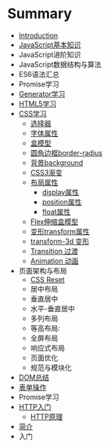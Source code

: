 # Summary

* [Introduction](README.md)
* [JavaScript基本知识](chapter1.md)
* JavaScript进阶知识
* JavaScript数据结构与算法
* ES6语法汇总
* Promise学习
* [Generator学习](generatorxue-xi.md)
* [HTML5学习](html5xue-xi.md)
* [CSS学习](cssxue-xi.md)
  * [选择器](cssxue-xi/xuan-ze-qi.md)
  * [字体属性](cssxue-xi/zi-ti-shu-xing.md)
  * [盒模型](cssxue-xi/he-mo-xing.md)
  * [圆角边框border-radius](cssxue-xi/yuan-jiao-bian-kuang-border-radius.md)
  * [背景background](cssxue-xi/bei-jing-background.md)
  * [CSS3渐变](cssxue-xi/css3jian-bian.md)
  * [布局属性](cssxue-xi/bu-ju-shu-xing.md)
    * [display属性](cssxue-xi/bu-ju-shu-xing/displayshu-xing.md)
    * [position属性](cssxue-xi/bu-ju-shu-xing/positionshu-xing.md)
    * [float属性](cssxue-xi/bu-ju-shu-xing/floatshu-xing.md)
  * [Flex伸缩盒模型](cssxue-xi/flexshen-suo-he-mo-xing.md)
  * [变形transform属性](cssxue-xi/bian-xing-transform-shu-xing.md)
  * [transform-3d 变形](cssxue-xi/transform-3d-bian-xing.md)
  * [Transition 过渡](cssxue-xi/guo-du-transition-shu-xing.md)
  * [Animation 动画](cssxue-xi/animation-dong-hua.md)
* 页面架构与布局
  * [CSS Reset](css-reset.md)
  * 居中布局
  * 垂直居中
  * 水平-垂直居中
  * 多列布局
  * 等高布局:
  * 全屏布局
  * 响应式布局
  * 页面优化
  * 规范与模块化
* [DOM总结](domzong-jie.md)
* [表单操作](biao-dan-cao-zuo.md)
* Promise学习
* [HTTP入门](httpru-men.md)
  * [HTTP原理](httpru-men/httpyuan-li.md)
* [简介](jian-jie.md)
* 入门

